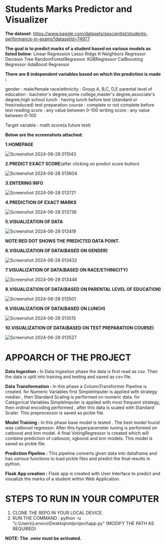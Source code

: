 **Students Marks Predictor and Visualizer**
 =============

**The dataset**: https://www.kaggle.com/datasets/spscientist/students-performance-in-exams?datasetId=74977

**The goal is to predict marks of a student based on various models as listed below**:
Linear Regression
Lasso
Ridge
K-Neighbors Regressor
Decision Tree 
RandomForestRegressor
XGBRegressor
CatBoosting Regressor
AdaBoost Regressor


**There are 8 independent variables based on which the prediction is made :**

gender : male/female
race/ethnicity : Group A, B,C, D,E
parental level of education : bachelor's degree,some college,master's degree,associate's degree,high school
lunch : having lunch before test (standard or free/reduced)
test preparation course : complete or not complete before test
reading score : any value between 0-100
writing score : any value between 0-100

Target variable : math score(a future test)


**Below are the screenshots attached:**

**1.HOMEPAGE**

![Screenshot 2024-06-28 011043](https://github.com/Shrutee-2004/mlproject/assets/128917059/cc53f989-2b04-4cdd-b42b-061f4d4e446f)



**2.PREDICT EXACT SCORE**(after clicking on predict score button)

![Screenshot 2024-06-28 013604](https://github.com/Shrutee-2004/mlproject/assets/128917059/da83421e-f7a1-4aee-9152-82bf74227253)


**3.ENTERING INFO**

![Screenshot 2024-06-28 013721](https://github.com/Shrutee-2004/mlproject/assets/128917059/1d3afaf3-5174-4e67-a21b-ba6afd4aa379)

**4.PREDICTION OF EXACT MARKS**

![Screenshot 2024-06-28 013736](https://github.com/Shrutee-2004/mlproject/assets/128917059/87512ad8-3592-4e1a-ae45-b2c80edeb9e4)


**5.VISUALIZATION OF DATA**

![Screenshot 2024-06-28 013419](https://github.com/Shrutee-2004/mlproject/assets/128917059/be78bfc5-c3e3-4016-9cc5-a00d24909e0d)


**NOTE:RED DOT SHOWS THE PREDICTED DATA POINT.**


**6.VISUALIZATION OF DATA(BASED ON GENDER)**

![Screenshot 2024-06-28 013432](https://github.com/Shrutee-2004/mlproject/assets/128917059/77712cb5-9560-4ae1-b891-c66306a55bc8)


**7.VISUALIZATION OF DATA(BASED ON RACE/ETHINICITY)**

![Screenshot 2024-06-28 013446](https://github.com/Shrutee-2004/mlproject/assets/128917059/08ffc3f2-26b8-41b8-8e1c-c23c8883b64e)


**8.VISUALIZATION OF DATA(BASED ON PARENTAL LEVEL OF EDUCATION)**

![Screenshot 2024-06-28 013501](https://github.com/Shrutee-2004/mlproject/assets/128917059/1a9f3b8b-53c4-4475-9e02-4e65d0ace24d)



**9.VISUALIZATION OF DATA(BASED ON LUNCH)**

![Screenshot 2024-06-28 013515](https://github.com/Shrutee-2004/mlproject/assets/128917059/6ed991be-0704-410a-891c-5c9f4b91bdf5)



**10.VISUALIZATION OF DATA(BASED ON TEST PREPARATION COURSE)**

![Screenshot 2024-06-28 013527](https://github.com/Shrutee-2004/mlproject/assets/128917059/081ef54a-79e5-471e-98ec-3546d8699f1d)



**APPOARCH OF THE PROJECT**
 =============


**Data Ingestion :**
In Data Ingestion phase the data is first read as csv.
Then the data is split into training and testing and saved as csv file.


**Data Transformation :**
In this phase a ColumnTransformer Pipeline is created.
for Numeric Variables first SimpleImputer is applied with strategy median , then Standard Scaling is performed on numeric data.
for Categorical Variables SimpleImputer is applied with most frequent strategy, then ordinal encoding performed , after this data is scaled with Standard Scaler.
This preprocessor is saved as pickle file.


**Model Training :**
In this phase base model is tested . The best model found was catboost regressor.
After this hyperparameter tuning is performed on catboost and knn model.
A final VotingRegressor is created which will combine prediction of catboost, xgboost and knn models.
This model is saved as pickle file.


**Prediction Pipeline :**
This pipeline converts given data into dataframe and has various functions to load pickle files and predict the final results in python.


**Flask App creation :**
Flask app is created with User Interface to predict and visualize the marks of a student within Web Application.



**STEPS TO RUN IN YOUR COMPUTER**
 =============

1. CLONE THE REPO IN YOUR LOCAL DEVICE.
2. RUN THE COMMAND : python -u "c:\Users\Lenovo\Desktop\mlproject\app.py" (MODIFY THE PATH AS REQUIRED)
   
**NOTE: The .venv must be activated.**












